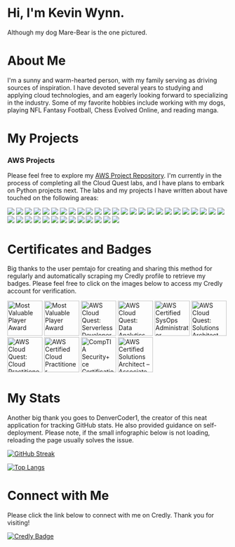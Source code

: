# Hi, I'm Kevin Wynn.

Although my dog Mare-Bear is the one pictured.

# About Me

I'm a sunny and warm-hearted person, with my family serving as driving sources of inspiration. I have devoted several years to studying and applying cloud technologies, and am eagerly looking forward to specializing in the industry. Some of my favorite hobbies include working with my dogs, playing NFL Fantasy Football, Chess Evolved Online, and reading manga.
# My Projects
<!-- Link titles and projects when changing repository from private to public. Include second section for familiar services (Lambda, etc.) -->

### AWS Projects

Please feel free to explore my [AWS Project Repository](https://github.com/kevin-wynn-cloud/AWS-Projects/tree/main). I'm currently in the process of completing all the Cloud Quest labs, and I have plans to embark on Python projects next. The labs and my projects I have written about have touched on the following areas:
  
<div id="badges">
<img src="https://img.shields.io/badge/Amazon_S3-brown?logo=amazonaws"/>
<img src="https://img.shields.io/badge/AWS_Lambda-teal?logo=amazonaws"/>
<img src="https://img.shields.io/badge/Amazon_EC2-orange?logo=amazonaws"/>
<img src="https://img.shields.io/badge/Amazon_RDS-blue?logo=amazonaws"/>
<img src="https://img.shields.io/badge/Amazon_SQS-brown?logo=amazonaws"/>
<img src="https://img.shields.io/badge/Amazon_CloudFront-teal?logo=amazonaws"/>
<img src="https://img.shields.io/badge/Amazon_DynamoDB-orange?logo=amazonaws"/>
<img src="https://img.shields.io/badge/AWS_Step_Functions-blue?logo=amazonaws"/>
<img src="https://img.shields.io/badge/AWS_Elastic_Load_Balancing-brown?logo=amazonaws"/>
<img src="https://img.shields.io/badge/Amazon_SNS-teal?logo=amazonaws"/>
<img src="https://img.shields.io/badge/Amazon_VPC-orange?logo=amazonaws"/>
<img src="https://img.shields.io/badge/AWS_Glue-blue?logo=amazonaws"/>
<img src="https://img.shields.io/badge/Amazon_Kinesis-brown?logo=amazonaws"/>
<img src="https://img.shields.io/badge/Amazon_Redshift-teal?logo=amazonaws"/>
<img src="https://img.shields.io/badge/AWS_CloudFormation-orange?logo=amazonaws"/>
<img src="https://img.shields.io/badge/AWS_CloudWatch-blue?logo=amazonaws"/>
<img src="https://img.shields.io/badge/AWS_Cloud9-brown?logo=amazonaws"/>
<img src="https://img.shields.io/badge/AWS_Secrets_Manager-teal?logo=amazonaws"/>
<img src="https://img.shields.io/badge/AWS_IAM-orange?logo=amazonaws"/>
<img src="https://img.shields.io/badge/AWS_CloudTrail-blue?logo=amazonaws"/>
<img src="https://img.shields.io/badge/AWS_Athena-brown?logo=amazonaws"/>
<img src="https://img.shields.io/badge/Amazon_OpenSearch_Service-teal?logo=amazonaws"/>
<img src="https://img.shields.io/badge/AWS_Lake_Formation-orange?logo=amazonaws"/>
<img src="https://img.shields.io/badge/Amazon_API_Gateway-blue?logo=amazonaws"/>
<img src="https://img.shields.io/badge/Amazon_Route_53-brown?logo=amazonaws"/>
<img src="https://img.shields.io/badge/Amazon_KMS-teal?logo=amazonaws"/>
<img src="https://img.shields.io/badge/AWS_Config-orange?logo=amazonaws"/>
<img src="https://img.shields.io/badge/AWS_Backup-blue?logo=amazonaws"/>
<img src="https://img.shields.io/badge/Amazon_ECS-brown?logo=amazonaws"/>
<img src="https://img.shields.io/badge/Amazon_Elastic_Container_Registry-teal?logo=amazonaws"/>
<img src="https://img.shields.io/badge/Amazon_EC2_Auto_Scaling-orange?logo=amazonaws"/>
<img src="https://img.shields.io/badge/Amazon_EFS-blue?logo=amazonaws"/>
<img src="https://img.shields.io/badge/Cloud_Economics-brown?logo=amazonaws"/>
<img src="https://img.shields.io/badge/AWS_CodeCommit-teal?logo=amazonaws"/>
<img src="https://img.shields.io/badge/Amazon_CodeDeploy-orange?logo=amazonaws"/>
<img src="https://img.shields.io/badge/AWS_CodePipeline-blue?logo=amazonaws"/>
<img src="https://img.shields.io/badge/AWS_CodeBuild-brown?logo=amazonaws"/>
<img src="https://img.shields.io/badge/AWS_Certificate_Manager-teal?logo=amazonaws"/>
</div>

# Certificates and Badges

Big thanks to the user pemtajo for creating and sharing this method for regularly and automatically scraping my Credly profile to retrieve my badges. Please feel free to click on the images below to access my Credly account for verification.

<!--START_SECTION:badges-->
<a href="https://www.credly.com/badges/38f15f4f-043d-456f-957b-fe1c16bacb82" title="Most Valuable Player Award"><img src="https://images.credly.com/size/80x80/images/e66cfe55-7840-4628-bd31-16147d07c515/image.png" alt="Most Valuable Player Award" width="80" height="80"></a>
<a href="https://www.credly.com/badges/1f40739c-e647-417e-baa2-ef93a2e98699" title="Most Valuable Player Award"><img src="https://images.credly.com/size/80x80/images/e66cfe55-7840-4628-bd31-16147d07c515/image.png" alt="Most Valuable Player Award" width="80" height="80"></a>
<a href="https://www.credly.com/badges/f9874f0c-0969-45cc-96fa-e9002a74c8ef" title="AWS Cloud Quest: Serverless Developer"><img src="https://images.credly.com/size/80x80/images/9a2fd02b-52ab-448d-9d19-fd9b68efe1f6/image.png" alt="AWS Cloud Quest: Serverless Developer" width="80" height="80"></a>
<a href="https://www.credly.com/badges/e1aea834-7ec2-451b-987b-3a2b4c5c8c51" title="AWS Cloud Quest: Data Analytics"><img src="https://images.credly.com/size/80x80/images/2cd965b0-5f5d-4510-ab05-cfa2f80342a1/image.png" alt="AWS Cloud Quest: Data Analytics" width="80" height="80"></a>
<a href="https://www.credly.com/badges/1695e3b8-8b63-4e95-bbc0-905f29314298" title="AWS Certified SysOps Administrator – Associate"><img src="https://images.credly.com/size/80x80/images/f0d3fbb9-bfa7-4017-9989-7bde8eaf42b1/image.png" alt="AWS Certified SysOps Administrator – Associate" width="80" height="80"></a>
<a href="https://www.credly.com/badges/0a1e3f10-5b23-49bb-ab9b-a55bbdd9e456" title="AWS Cloud Quest: Solutions Architect"><img src="https://images.credly.com/size/80x80/images/9e9e7ef7-384f-4636-8743-1b89a68fb46b/image.png" alt="AWS Cloud Quest: Solutions Architect" width="80" height="80"></a>
<a href="https://www.credly.com/badges/0523bd23-0ab9-488a-8026-82d9251603bc" title="AWS Cloud Quest: Cloud Practitioner"><img src="https://images.credly.com/size/80x80/images/2784d0d8-327c-406f-971e-9f0e15097003/image.png" alt="AWS Cloud Quest: Cloud Practitioner" width="80" height="80"></a>
<a href="https://www.credly.com/badges/6bb33fe6-c16a-498d-8b44-f872723c8dd3" title="AWS Certified Cloud Practitioner"><img src="https://images.credly.com/size/80x80/images/00634f82-b07f-4bbd-a6bb-53de397fc3a6/image.png" alt="AWS Certified Cloud Practitioner" width="80" height="80"></a>
<a href="https://www.credly.com/badges/6cc8e66d-4e55-44f5-8c2c-07a258495d1c" title="CompTIA Security+ ce Certification"><img src="https://images.credly.com/size/80x80/images/80d8a06a-c384-42bf-ad36-db81bce5adce/blob" alt="CompTIA Security+ ce Certification" width="80" height="80"></a>
<a href="https://www.credly.com/badges/963ee5a0-3620-43d5-afdc-8f72cc3dce1b" title="AWS Certified Solutions Architect – Associate"><img src="https://images.credly.com/size/80x80/images/0e284c3f-5164-4b21-8660-0d84737941bc/image.png" alt="AWS Certified Solutions Architect – Associate" width="80" height="80"></a>
<!--END_SECTION:badges-->

# My Stats

Another big thank you goes to DenverCoder1, the creator of this neat application for tracking GitHub stats. He also provided guidance on self-deployment. Please note, if the small infographic below is not loading, reloading the page usually solves the issue.

[![GitHub Streak](https://github-readme-streak-stats-rosy-five.vercel.app?user=kevin-wynn-cloud&theme=dark&mode=weekly)](https://git.io/streak-stats)

[![Top Langs](https://github-readme-stats.vercel.app/api/top-langs/?username=kevin-wynn-cloud&layout=compact&theme=vision-friendly-dark)](https://github.com/anuraghazra/github-readme-stats) 

# Connect with Me

Please click the link below to connect with me on Credly. Thank you for visiting!

<div id="badges">
<a href="https://www.credly.com/users/kevin-wynn.fe2c81dc/badges">
    <img src="https://img.shields.io/badge/Credly-brown?logo=credly&logocolor=white" alt="Credly Badge"/>
  </a>
</div>
